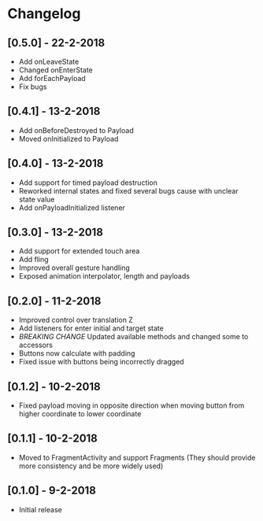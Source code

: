 # Changelog


## [0.5.0] - 22-2-2018

- Add onLeaveState
- Changed onEnterState
- Add forEachPayload
- Fix bugs


## [0.4.1] - 13-2-2018

- Add onBeforeDestroyed to Payload
- Moved onInitialized to Payload

## [0.4.0] - 13-2-2018

- Add support for timed payload destruction
- Reworked internal states and fixed several bugs cause with unclear state value
- Add onPayloadInitialized listener

## [0.3.0] - 13-2-2018

- Add support for extended touch area
- Add fling
- Improved overall gesture handling
- Exposed animation interpolator, length and payloads

## [0.2.0] - 11-2-2018

- Improved control over translation Z
- Add listeners for enter initial and target state
- *BREAKING CHANGE* Updated available methods and changed some to accessors
- Buttons now calculate with padding
- Fixed issue with buttons being incorrectly dragged

## [0.1.2] - 10-2-2018

- Fixed payload moving in opposite direction when moving button from higher coordinate to lower coordinate


## [0.1.1] - 10-2-2018

- Moved to FragmentActivity and support Fragments (They should provide more consistency and be more widely used)

## [0.1.0] - 9-2-2018

- Initial release
